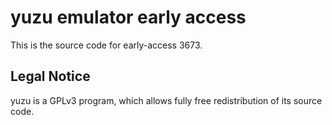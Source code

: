 yuzu emulator early access
=============

This is the source code for early-access 3673.

## Legal Notice

yuzu is a GPLv3 program, which allows fully free redistribution of its source code.